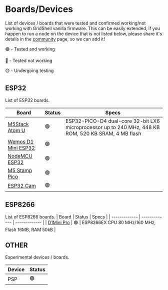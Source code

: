 # Boards/Devices  

List of devices / boards that were tested and confirmed working/not working with GridShell vanilla firmware.
This can be easily extended, if you happen to run a node on the device that is not listed below, please share it's details in the [community](https://github.com/invpe/GridShell/issues) page, so we can add it!

🟢 - Tested and working

🔴 - Tested not working

🟡 - Undergoing testing

## ESP32
List of ESP32 boards.

| Board  | Status | Specs |
| ------------- | ------------- | ------------- |
| [M5Stack Atom U](https://shop.m5stack.com/products/atomu-esp32-development-kit-with-usb-a)  | 🟢  | ESP32-PICO-D4 dual-core 32-bit LX6 microprocessor up to 240 MHz, 448 KB ROM, 520 KB SRAM, 4 MB flash |
| [Wemos D1 Mini ESP32](https://nettigo.pl/products/modul-wifi-bluetooth-esp32-d1-mini)  | 🟢  | |
| [NodeMCU ESP32](https://botland.store/esp32-wifi-and-bt-modules/8893-esp32-wifi-bt-42-platform-with-module-5904422337438.html)  | 🟢  | |
| [M5 Stamp Pico](https://shop.m5stack.com/products/m5stamp-pico-5pcs)  | 🟢  | |
| [ESP32 Cam](https://sklep.msalamon.pl/produkt/esp32-cam/)  | 🟢  | |


## ESP8266
List of ESP8266 boards.
| Board  | Status | Specs |
| ------------- | ------------- | ------------- |
| [D1Mini Pro](https://kamami.pl/esp8266/575263-plytka-rozwojowa-d1-mini-pro-wifi-esp8266.html)  | 🟢  | ESP8266EX CPU 80 MHz/160 MHz, Flash 16MB, RAM 50kB |


## OTHER
Experimental devices / boards.

| Device  | Status |
| ------------- | ------------- |
| PSP  | 🟢  |

